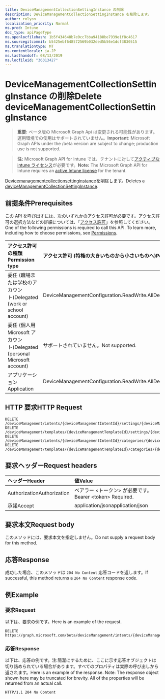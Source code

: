 ```yaml
---
title: DeviceManagementCollectionSettingInstance の削除
description: DeviceManagementCollectionSettingInstance を削除します。
author: rolyon
localization_priority: Normal
ms.prod: Intune
doc_type: apiPageType
ms.openlocfilehash: 1b5f434648b7e9cc7bba94188be7939e1f8c4617
ms.sourcegitcommit: b5425ebf648572569b032ded5b56e1dcf3830515
ms.translationtype: MT
ms.contentlocale: ja-JP
ms.lasthandoff: 08/13/2019
ms.locfileid: "36313427"
---
```

# <a name="delete-devicemanagementcollectionsettinginstance"></a><span data-ttu-id="72d2e-103">DeviceManagementCollectionSettingInstance の削除</span><span class="sxs-lookup"><span data-stu-id="72d2e-103">Delete deviceManagementCollectionSettingInstance</span></span>

> <span data-ttu-id="72d2e-104">**重要:** ベータ版の Microsoft Graph Api は変更される可能性があります。運用環境での使用はサポートされていません。</span><span class="sxs-lookup"><span data-stu-id="72d2e-104">**Important:** Microsoft Graph APIs under the /beta version are subject to change; production use is not supported.</span></span>

> <span data-ttu-id="72d2e-105">**注:** Microsoft Graph API for Intune では、テナントに対して[アクティブな intune ライセンス](https://go.microsoft.com/fwlink/?linkid=839381)が必要です。</span><span class="sxs-lookup"><span data-stu-id="72d2e-105">**Note:** The Microsoft Graph API for Intune requires an [active Intune license](https://go.microsoft.com/fwlink/?linkid=839381) for the tenant.</span></span>

<span data-ttu-id="72d2e-106">[Devicemanagementcollectionsettinginstance](../resources/intune-deviceintent-devicemanagementcollectionsettinginstance.md)を削除します。</span><span class="sxs-lookup"><span data-stu-id="72d2e-106">Deletes a [deviceManagementCollectionSettingInstance](../resources/intune-deviceintent-devicemanagementcollectionsettinginstance.md).</span></span>

## <a name="prerequisites"></a><span data-ttu-id="72d2e-107">前提条件</span><span class="sxs-lookup"><span data-stu-id="72d2e-107">Prerequisites</span></span>
<span data-ttu-id="72d2e-p101">この API を呼び出すには、次のいずれかのアクセス許可が必要です。アクセス許可の選択方法などの詳細については、「[アクセス許可](/graph/permissions-reference)」を参照してください。</span><span class="sxs-lookup"><span data-stu-id="72d2e-p101">One of the following permissions is required to call this API. To learn more, including how to choose permissions, see [Permissions](/graph/permissions-reference).</span></span>

|<span data-ttu-id="72d2e-110">アクセス許可の種類</span><span class="sxs-lookup"><span data-stu-id="72d2e-110">Permission type</span></span>|<span data-ttu-id="72d2e-111">アクセス許可 (特権の大きいものから小さいものへ)</span><span class="sxs-lookup"><span data-stu-id="72d2e-111">Permissions (from most to least privileged)</span></span>|
|:---|:---|
|<span data-ttu-id="72d2e-112">委任 (職場または学校のアカウント)</span><span class="sxs-lookup"><span data-stu-id="72d2e-112">Delegated (work or school account)</span></span>|<span data-ttu-id="72d2e-113">DeviceManagementConfiguration.ReadWrite.All</span><span class="sxs-lookup"><span data-stu-id="72d2e-113">DeviceManagementConfiguration.ReadWrite.All</span></span>|
|<span data-ttu-id="72d2e-114">委任 (個人用 Microsoft アカウント)</span><span class="sxs-lookup"><span data-stu-id="72d2e-114">Delegated (personal Microsoft account)</span></span>|<span data-ttu-id="72d2e-115">サポートされていません。</span><span class="sxs-lookup"><span data-stu-id="72d2e-115">Not supported.</span></span>|
|<span data-ttu-id="72d2e-116">アプリケーション</span><span class="sxs-lookup"><span data-stu-id="72d2e-116">Application</span></span>|<span data-ttu-id="72d2e-117">DeviceManagementConfiguration.ReadWrite.All</span><span class="sxs-lookup"><span data-stu-id="72d2e-117">DeviceManagementConfiguration.ReadWrite.All</span></span>|

## <a name="http-request"></a><span data-ttu-id="72d2e-118">HTTP 要求</span><span class="sxs-lookup"><span data-stu-id="72d2e-118">HTTP Request</span></span>
<!-- {
  "blockType": "ignored"
}
-->
``` http
DELETE /deviceManagement/intents/{deviceManagementIntentId}/settings/{deviceManagementSettingInstanceId}
DELETE /deviceManagement/templates/{deviceManagementTemplateId}/settings/{deviceManagementSettingInstanceId}
DELETE /deviceManagement/intents/{deviceManagementIntentId}/categories/{deviceManagementIntentSettingCategoryId}/settings/{deviceManagementSettingInstanceId}
DELETE /deviceManagement/templates/{deviceManagementTemplateId}/categories/{deviceManagementTemplateSettingCategoryId}/recommendedSettings/{deviceManagementSettingInstanceId}
```

## <a name="request-headers"></a><span data-ttu-id="72d2e-119">要求ヘッダー</span><span class="sxs-lookup"><span data-stu-id="72d2e-119">Request headers</span></span>
|<span data-ttu-id="72d2e-120">ヘッダー</span><span class="sxs-lookup"><span data-stu-id="72d2e-120">Header</span></span>|<span data-ttu-id="72d2e-121">値</span><span class="sxs-lookup"><span data-stu-id="72d2e-121">Value</span></span>|
|:---|:---|
|<span data-ttu-id="72d2e-122">Authorization</span><span class="sxs-lookup"><span data-stu-id="72d2e-122">Authorization</span></span>|<span data-ttu-id="72d2e-123">ベアラー &lt;トークン&gt; が必要です。</span><span class="sxs-lookup"><span data-stu-id="72d2e-123">Bearer &lt;token&gt; Required.</span></span>|
|<span data-ttu-id="72d2e-124">承諾</span><span class="sxs-lookup"><span data-stu-id="72d2e-124">Accept</span></span>|<span data-ttu-id="72d2e-125">application/json</span><span class="sxs-lookup"><span data-stu-id="72d2e-125">application/json</span></span>|

## <a name="request-body"></a><span data-ttu-id="72d2e-126">要求本文</span><span class="sxs-lookup"><span data-stu-id="72d2e-126">Request body</span></span>
<span data-ttu-id="72d2e-127">このメソッドには、要求本文を指定しません。</span><span class="sxs-lookup"><span data-stu-id="72d2e-127">Do not supply a request body for this method.</span></span>

## <a name="response"></a><span data-ttu-id="72d2e-128">応答</span><span class="sxs-lookup"><span data-stu-id="72d2e-128">Response</span></span>
<span data-ttu-id="72d2e-129">成功した場合、このメソッドは `204 No Content` 応答コードを返します。</span><span class="sxs-lookup"><span data-stu-id="72d2e-129">If successful, this method returns a `204 No Content` response code.</span></span>

## <a name="example"></a><span data-ttu-id="72d2e-130">例</span><span class="sxs-lookup"><span data-stu-id="72d2e-130">Example</span></span>

### <a name="request"></a><span data-ttu-id="72d2e-131">要求</span><span class="sxs-lookup"><span data-stu-id="72d2e-131">Request</span></span>
<span data-ttu-id="72d2e-132">以下は、要求の例です。</span><span class="sxs-lookup"><span data-stu-id="72d2e-132">Here is an example of the request.</span></span>
``` http
DELETE https://graph.microsoft.com/beta/deviceManagement/intents/{deviceManagementIntentId}/settings/{deviceManagementSettingInstanceId}
```

### <a name="response"></a><span data-ttu-id="72d2e-133">応答</span><span class="sxs-lookup"><span data-stu-id="72d2e-133">Response</span></span>
<span data-ttu-id="72d2e-p102">以下は、応答の例です。注:簡潔にするために、ここに示す応答オブジェクトは切り詰められている場合があります。すべてのプロパティは実際の呼び出しから返されます。</span><span class="sxs-lookup"><span data-stu-id="72d2e-p102">Here is an example of the response. Note: The response object shown here may be truncated for brevity. All of the properties will be returned from an actual call.</span></span>
``` http
HTTP/1.1 204 No Content
```






